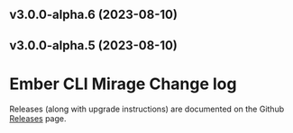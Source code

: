 ## v3.0.0-alpha.6 (2023-08-10)

## v3.0.0-alpha.5 (2023-08-10)

# Ember CLI Mirage Change log

Releases (along with upgrade instructions) are documented on the Github [Releases](https://github.com/miragejs/ember-cli-mirage/releases) page.
